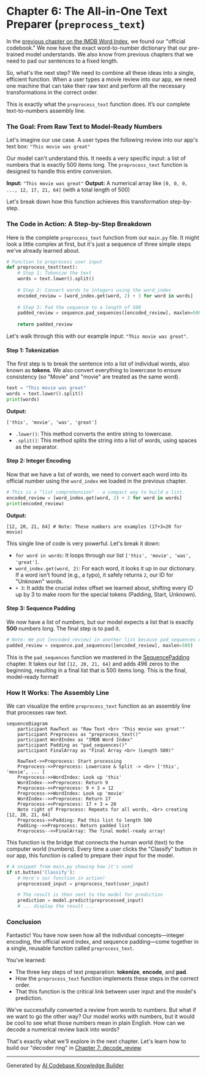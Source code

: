 # Chapter 6: The All-in-One Text Preparer (`preprocess_text`)

In the [previous chapter on the IMDB Word Index](05_imdbwordindex.md), we found our "official codebook." We now have the exact word-to-number dictionary that our pre-trained model understands. We also know from previous chapters that we need to pad our sentences to a fixed length.

So, what's the next step? We need to combine all these ideas into a single, efficient function. When a user types a movie review into our app, we need one machine that can take their raw text and perform all the necessary transformations in the correct order.

This is exactly what the `preprocess_text` function does. It’s our complete text-to-numbers assembly line.

### The Goal: From Raw Text to Model-Ready Numbers

Let's imagine our use case. A user types the following review into our app's text box:
`"This movie was great"`

Our model can't understand this. It needs a very specific input: a list of numbers that is exactly 500 items long. The `preprocess_text` function is designed to handle this entire conversion.

**Input:** `"This movie was great"`
**Output:** A numerical array like `[0, 0, 0, ..., 12, 17, 21, 64]` (with a total length of 500)

Let's break down how this function achieves this transformation step-by-step.

### The Code in Action: A Step-by-Step Breakdown

Here is the complete `preprocess_text` function from our `main.py` file. It might look a little complex at first, but it's just a sequence of three simple steps we've already learned about.

```python
# Function to preprocess user input
def preprocess_text(text):
    # Step 1: Tokenize the text
    words = text.lower().split()
    
    # Step 2: Convert words to integers using the word_index
    encoded_review = [word_index.get(word, 2) + 3 for word in words]
    
    # Step 3: Pad the sequence to a length of 500
    padded_review = sequence.pad_sequences([encoded_review], maxlen=500)
    
    return padded_review
```
Let's walk through this with our example input: `"This movie was great"`.

#### Step 1: Tokenization

The first step is to break the sentence into a list of individual words, also known as **tokens**. We also convert everything to lowercase to ensure consistency (so "Movie" and "movie" are treated as the same word).

```python
text = "This movie was great"
words = text.lower().split()
print(words)
```
**Output:**
```
['this', 'movie', 'was', 'great']
```
*   `.lower()`: This method converts the entire string to lowercase.
*   `.split()`: This method splits the string into a list of words, using spaces as the separator.

#### Step 2: Integer Encoding

Now that we have a list of words, we need to convert each word into its official number using the `word_index` we loaded in the previous chapter.

```python
# This is a "list comprehension" - a compact way to build a list.
encoded_review = [word_index.get(word, 2) + 3 for word in words]
print(encoded_review)
```
**Output:**
```
[12, 20, 21, 64] # Note: These numbers are examples (17+3=20 for movie)
```
This single line of code is very powerful. Let's break it down:
*   `for word in words`: It loops through our list `['this', 'movie', 'was', 'great']`.
*   `word_index.get(word, 2)`: For each word, it looks it up in our dictionary. If a word isn't found (e.g., a typo), it safely returns `2`, our ID for "Unknown" words.
*   `+ 3`: It adds the crucial index offset we learned about, shifting every ID up by 3 to make room for the special tokens (Padding, Start, Unknown).

#### Step 3: Sequence Padding

We now have a list of numbers, but our model expects a list that is exactly **500** numbers long. The final step is to pad it.

```python
# Note: We put [encoded_review] in another list because pad_sequences expects a list of sentences.
padded_review = sequence.pad_sequences([encoded_review], maxlen=500)
```
This is the `pad_sequences` function we mastered in the [SequencePadding](03_sequencepadding.md) chapter. It takes our list `[12, 20, 21, 64]` and adds 496 zeros to the beginning, resulting in a final list that is 500 items long. This is the final, model-ready format!

### How It Works: The Assembly Line

We can visualize the entire `preprocess_text` function as an assembly line that processes raw text.

```mermaid
sequenceDiagram
    participant RawText as "Raw Text <br> 'This movie was great'"
    participant Preprocess as "preprocess_text()"
    participant WordIndex as "IMDB Word Index"
    participant Padding as "pad_sequences()"
    participant FinalArray as "Final Array <br> (Length 500)"

    RawText->>Preprocess: Start processing
    Preprocess->>Preprocess: Lowercase & Split -> <br> ['this', 'movie', ... ]
    Preprocess->>WordIndex: Look up 'this'
    WordIndex-->>Preprocess: Return 9
    Preprocess->>Preprocess: 9 + 3 = 12
    Preprocess->>WordIndex: Look up 'movie'
    WordIndex-->>Preprocess: Return 17
    Preprocess->>Preprocess: 17 + 3 = 20
    Note right of Preprocess: Repeats for all words, <br> creating [12, 20, 21, 64]
    Preprocess->>Padding: Pad this list to length 500
    Padding-->>Preprocess: Return padded list
    Preprocess-->>FinalArray: The final model-ready array!
```

This function is the bridge that connects the human world (text) to the computer world (numbers). Every time a user clicks the "Classify" button in our app, this function is called to prepare their input for the model.

```python
# A snippet from main.py showing how it's used
if st.button('Classify'):
    # Here's our function in action!
    preprocessed_input = preprocess_text(user_input)

    # The result is then sent to the model for prediction
    prediction = model.predict(preprocessed_input)
    # ... display the result ...
```

### Conclusion

Fantastic! You have now seen how all the individual concepts—integer encoding, the official word index, and sequence padding—come together in a single, reusable function called `preprocess_text`.

You've learned:
*   The three key steps of text preparation: **tokenize**, **encode**, and **pad**.
*   How the `preprocess_text` function implements these steps in the correct order.
*   That this function is the critical link between user input and the model's prediction.

We've successfully converted a review from words to numbers. But what if we want to go the other way? Our model works with numbers, but it would be cool to see what those numbers mean in plain English. How can we decode a numerical review back into words?

That's exactly what we'll explore in the next chapter. Let's learn how to build our "decoder ring" in [Chapter 7: decode_review](07_decode_review.md).

---

Generated by [AI Codebase Knowledge Builder](https://github.com/The-Pocket/Tutorial-Codebase-Knowledge)
